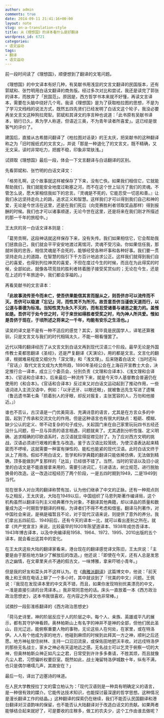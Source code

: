 ```yaml
---
author: admin
comments: true
date: 2014-09-11 21:41:16+00:00
layout: note
slug: on-a-translation-style
title: 从《理想国》的译本看什么是好翻译
wordpress_id: 6721
categories:
- 语文运动
tags:
- 翻译
- 语文运动
---
```


前一段时间读了《理想国》，顺便想到了翻译的文笔问题。

《理想国》的中文译本有好几种，有吴献书用浅显的文言文翻译的民国版本，还有郭斌和、张竹明用白话文翻译的商务版。经过多次对比和尝试，我还是读完了郭张的译本，而放弃了「民国范」。原因是，西方哲学书本来就不好懂，再读文言译本，需要在头脑中绕好几个弯。我读《理想国》是为了获取柏拉图的思想，不是为了学习文绉绉的说法方式，既然五四先贤们已经发明了白话文这个轮子，我没必要再坐文言文这种狗拉爬犁。郭斌和其译文的序言种也说道：「此书原有吴献书译本，销行已久，素为学人称道，但语近三奥，不为青年读者所喜爱」。这已经是很客气的评价了。

建国后，直接从古希腊问翻译了《柏拉图对话录》的王太庆，把吴献书的这种翻译称之为「旧时报纸式的文言文」，并说「那是一种退化了的文言文，既不精确，又无文采，读时非常吃力，把握不稳，印象非常肤浅。」

试撷取《理想国》最后一段，体会一下文言翻译与白话翻译的区别。

先看郭斌和、张竹明的白话文译文：

「格劳孔啊，这个故事就这样被保存了下来，没有亡佚。如果我们相信它，它就能帮助我们，我们就能安全地度过勒塞之河，而不在这个世上玷污了我们的灵魂。不管怎么说，愿大家相信我如下的忠言。『灵魂是不死的，它能忍受一切恶和善。』让我们永远坚持走向上的路，追求正义和智慧。这样我们才可以得到我们自己和神的爱，无论是今世活在这里，还是在我们死后（向竞赛胜利者领取奖品那样）得到报酬的时候。我们也才可以诸事顺遂，无论今世在这里，还是将来在我们刚才所描述的那一千年的旅程中。」

王太庆的另一白话文译本则是：

「葛劳贡啊，这段神话就这样保存下来，没有失传。我们如果相信它，它会帮助我们拯救自己，我们就会平平安安地渡过离惕河，灵魂不受污染。你如果信任我，那就听我的忠告，相信灵魂是不会死的，能够经受各种坏事和各种好事。我们要一贯坚持走向上的道路，在智慧的指引下千方百计地追求公正。这样我们就得到我们自己的喜爱，也得到列位神灵的喜爱，不但在度过今生的时候，而且在为此得奖的时候，全部如此，就像各项竞技的胜利者转着圈子接受奖赏似的；无论在今生，还是在上述的千年旅途中，我们都会享福的。」

再看吴献书的文言译本：

**「此故事流传至今而未亡，使吾侪果能信其言而服从之，则吾侪亦可以流传而不灭。吾侪可以稳渡『忘记』河，而性灵不为所污。故吾意吾侪当谨依天道而行，以公道与善德为标准。当知性灵为永久不灭的，而有忍受诸善与诸恶之能力的。盖惟如是。吾侪可于处今世之时，可于来世如得胜者受奖之时，均为神人所共爱。惟如是吾侪于现在，于顷所述之将来之一千年，均能有安乐之生活也。」**

读吴的译文是不是有一种不适应的感觉？其实，吴毕竟是民国学人，译笔还算雅驯，只是文言文与我们的时代相隔太久，不能一眼看懂罢了。

近代以降的翻译经历了从文言文到白话文再到现代汉语三个阶段。最早无论是外国传教士麦都思翻译《圣经》，还是严复翻译《天演论》，用的都是文言。文言化的翻译，根据难易程度又细分为「深文理」和「浅文理」。后来随着白话文（当时还叫「官话」）取代文言文成为大势所趋，1890年圣经公会在上海召开宣教士大会，决定推行合一译本，成立三个委员会，分別负责《文理和合译本》、《浅文理和合译本》、《官话和合译本》，后来最后一种流传下来，就是今天华人基督教会普遍仍在使用的《和合本》。《官话和合译本》反过来又对白话文运动起到了推动作用，一些语词进入主流汉语中，例如：「以牙还牙、以眼还眼」，就被鲁迅先生写进了遗嘱（鲁迅遗书第七条「损着别人的牙眼，却反对报复，主张宽容的人，万勿和他接近。」）

谁也不否认，古汉语是一门优美简洁、充满诗意的语言，尤其是在方言众多的中国，起到了传承和交流文化的作用。但是这种语言也有很大的缺点：粗砺、模糊、缺少公认的定义、带不动复杂的句子成分。关起国门来在自己家里玩玩四书五经还没什么问题，但一旦与异质的语言相遇，问题就来了。尤其遇到分析性强、定义明确、追求精确的印欧语系时，古汉语就显得捉襟见肘了。为了应对西方文明的挑战，汉语必须进行艰难的重生与改造。鉴于古汉语比较笼统，为使汉语表达起来精密而不啰嗦，这就需要一种富有弹性的、能松也能紧的现代汉语。此时白话文终于派上了用场。假如不用白话文，哲学和科学典籍的翻译只能依稀仿佛，无法做到精确，顶多能做到严复那样的「达旨」已经很不错了。当然，当时的官话以及旧小说里的白话文是不能直接拿来用的，需要引进词汇，引进语法，树立规范，进行脱胎换骨的改造。这一改造过程经历了两个阶段，一是五四时期到1949，二是1949到当代。

现在很多人对台湾的翻译称赞有加，认为他们继承了中文的正脉。还有一种观点则与之相反，王太庆说，大陆在1949以后，中国组织了马恩列斯著作编译局，这个机构虽然以翻译马列主义经典著作为对象，不翻译其他典籍，却以译品的质量和数量成为这一时期哲学翻译的样板，为译者们不得不考虑和借鉴。翻译马列著作，对中国社会来说，是祸是福暂且不论，对于现代汉语来说，则提供了意外的养分。我们拿出五四前后、1949前后，还有今天的译本一比，就可以看出差别之所在。就拿《共产党宣言》来说，比较最早的1920年陈望道译本、1938年成仿吾译本、1943年博古译本，以及中央编译局1958、1964、1972、1995、2010出版的五个译本，就会看出这其中的变化。

在王太庆这些大陆的翻译家看来，港台现在的翻译感觉译文陈旧，王太庆说：「主要是由于那些地方缺少了解放后的改造。」他还说：「即使在今天，还有人总是发思古之幽情，在文章里夹点不通的假古文，一味博雅，拿来吓唬小青年。」

但是我的好友和菜头并不这样认为。在《[典雅派翻译](http://www.caobian.info/?p=2758)》这篇博文中，他说：「前天晚上和王佩在电话上聊了一个多小时，其中就谈到了『优美的中文』问题。王佩说：『我现在发现译本里的中文真不错，而且，如果你发现特别优美漂亮的中文，一准是直接引进的台湾译本。』我非常同意他的话。床头一直放着一本《西方政治政治思想史》，这本书我很喜欢，在内容之外译文也非常棒。」

试摘抄一段彭淮栋翻译的《西方政治思想史》

「荷马史诗里，神的阶层反应于人的阶层之中。每个人、亲族、英雄或平凡的展示，都有其守护神看顾。奥林帕斯山上有名字的神并不是神的全部，但他们居此圣山，目光辽远，能俯察重要人物的事物，无论这些人在何处，在家里，或在特洛伊。人人有个他成为家的地方，他碰到麻烦的时候到此拜其一方之神，顺利之后还愿。地方神祉居住树林、主持一口汩汩流泉，或保佑田地肥沃丰收。对远戍特洛伊的那些无名战士，家乡之神必有天遥地远之感。无名战士可以乞灵于俯察一切的大神，但奥林帕斯众神正如凡尘之君，日常受到许许多多奏请，不胜其烦，而且就像凡尘人君，习惯偏听权要巨室。既然如此，战士淹留特洛伊城数十年，纵有不满，也只是偶尔嗫嚅几声，其故安在？」

最后一句，译出了边塞诗的味道。

在人民大学教授拉丁文的雷立柏认为：「现代汉语则是一种具有明确定义的语言，是一种很有效的媒介。它能传达技术知识，也能探讨最深邃的哲学思想。这种情况是漫长翻译工作的结晶。」这种翻译的探索仍在继续，我们不能否认民国翻译和港台翻译对汉语韵味的保留，也不能否认大陆翻译对于改造白话文的贡献。如果两者能够结合起来就好了，可是要收的庄稼多，做工的农夫少，这个工作由谁去做呢？

